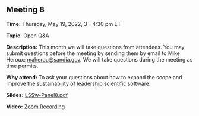 ## Meeting 8

**Time:** Thursday, May 19, 2022, 3 - 4:30 pm ET

**Topic:** Open Q&A 

**Description:** This month we will take questions from attendees.  You may submit questions before the meeting by sending them by email to Mike Heroux: <maherou@sandia.gov>.  We will take questions during the meeting as time permits.

**Why attend:** To ask your questions about how to expand the scope and improve the sustainability of [leadership](../LeadershipDefinition.md) scientific software.

**Slides:** [LSSw-Panel8.pdf](files/LSSwMeeting8Panel.pdf)

**Video:** [Zoom Recording](https://exascaleproject.zoomgov.com/rec/share/iRDk233IpuV7mCZctXv307kb35Fw89zmuOb_Gh6ak_BijWWmtuqX04PEqYQAxEc.C8aGdxZ-nnQEx7fn?startTime=1652986915000)
